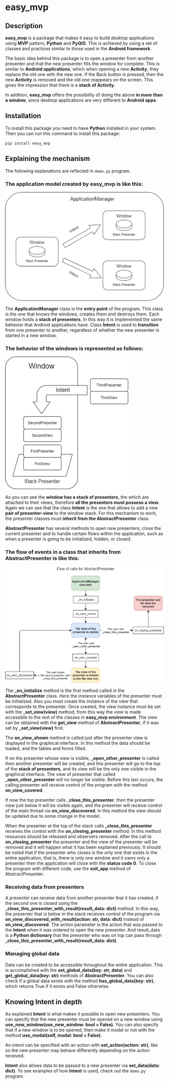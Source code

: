 # easy_mvp

## Description

**easy_mvp** is a package that makes it easy to build desktop applications
using **MVP** pattern, **Python** and **PyQt5**. This is achieved by using
a set of classes and practices similar to those used in the **Android framework**.

The basic idea behind this package is to open a presenter from
another presenter and that the new presenter fills the window for
complete. This is similar to **Android applications**, which
when opening a new **Activity**, they replace the old one with the new one.
If the Back button is pressed, then the new **Activity** is removed
and the old one reappears on the screen. This gives the impression
that there is a **stack of Activity**.

In addition, **easy_mvp** offers the possibility of doing the above **in more than
a window**, since desktop applications are very different to **Android apps**.

## Installation

To install this package you need to have **Python** installed in your system.
Then you can run this command to install this package:

````shell script
pip install easy_mvp
````


## Explaining the mechanism

The following explanations are reflected in ``demo.py`` program.

### The application model created by **easy_mvp** is like this:

![App Manager and windows](https://github.com/R0land013/easy-mvp/blob/master/readme_img/app_manager_and_windows.png?raw=true)

The **ApplicationManager** class is the **entry point** of the program. This
class is the one that knows the windows, creates them and destroys them. Each
window holds a **stack of presenters**. In this way it is implemented
the same behavior that Android applications have. Class
**Intent** is used to **transition** from one presenter to another,
regardless of whether the new presenter is started in a new window.


### The behavior of the windows is represented as follows:

![Window with its internal stack presenter](https://github.com/R0land013/easy-mvp/blob/b2c8ba51e5315679848925967611e1e5931871dd/readme_img/window_with_its_internal_stack.png?raw=true)

As you can see the **window has a stack of presenters**, the
which are attached to their views, therefore **all the
presenters must possess a view**. Again we can see that the class
**Intent** is the one that allows to add a new **pair of presenter-view**
to the window stack. For this mechanism to work, the presenter
classes must **inherit from the AbstractPresenter** class.

**AbstractPresenter** has several methods to open new presenters,
close the current presenter and to handle certain flows within the
application, such as when a presenter is going to be initialized, hidden,
or closed.


### The flow of events in a class that inherits from AbstractPresenter is like this:

![flow_of_calls_on_presenter](https://github.com/R0land013/easy-mvp/blob/b2c8ba51e5315679848925967611e1e5931871dd/readme_img/flow_of_calls_on_presenter.png?raw=true)

The **_on_initialize** method is the first method called in the **AbstractPresenter** class.
Here the instance variables of the presenter must be initialized. Also you must
create the instance of the view that corresponds to the presenter. Once created,
the view instance must be set with the **_set_view(view)** method, from
this way the view is made accessible to the rest of the classes in **easy_mvp environment**.
The view can be obtained with the **get_view** method of **AbstractPresenter**, if it was set
by **_set_view(view)** first.

The **on_view_shown** method is called just after the presenter view
is displayed in the graphical interface. In this method the data should be loaded,
and the tables and forms filled.

If on the presenter whose view is visible, **_open_other_presenter** is called
then another presenter will be created, and this presenter will go to the top of the
**stack of presenters**, and its view will be the only one visible in the graphical interface.
The view of presenter that called **_open_other_presenter** will no longer be visible.
Before this last occurs, the calling presenter will receive control of the program
with the method **on_view_covered**.

If now the top presenter calls _**close_this_presenter**, then the
presenter view just below it will be visible again, and the
presenter will receive control of the main thread via **on_view_discovered**.
In this method the view should be updated due to some change in the model.

When the presenter at the top of the stack calls **_close_this_presenter**
receives the control with the **on_closing_presenter** method. In this method
resources should be released and observers removed. After the call to
**on_closing_presenter** the presenter and the view of the presenter will be
removed and it will happen what it has been explained previously.
It should be noted that if the presenter who closes is the
only one that exists in the entire application, that is, there is only one
window and it owns only a presenter then the application will close with
the **status code 0**. To close the program with different code, use the **exit_app**
method of AbstractPresenter.


### Receiving data from presenters

A presenter can receive data from another presenter that it has created,
if the second one is closed using the **_close_this_presenter_with_result(result_data: dict)**
method. In this way, the presenter that is below in the stack receives control of the
program via **on_view_discovered_with_result(action: str, data: dict)** instead of
**on_view_discovered**. The action parameter is the action that was passed to the **Intent** when
it was ordered to open the new presenter. And result_data is a **Python dictionary** that the
presenter who was on top can pass through
**_close_this_presenter_with_result(result_data: dict)**.


### Managing global data

Data can be created to be accessible throughout the entire application. This is
accomplished with the **set_global_data(key: str, data)** and **get_global_data(key: str)**
methods of **AbstractPresenter**. You can also check if a global data exists with the method
**has_global_data(key: str)**, which returns True if it exists and False otherwise.


## Knowing Intent in depth

As explained **Intent** is what makes it possible to open new presenters. You can specify
that the new presenter must be opened on a new window using
**use_new_window(use_new_window: bool = False)**. You can also specify that
if a new window is to be opened, then make it modal or not with the method
**use_modal(self, modal: bool = False)**.

An intent can be specified with an action with **set_action(action: str)**, like so
the new presenter may behave differently depending on the action received.

**Intent** also allows data to be passed to a new presenter via **set_data(data: dict)**.
To see examples of how **Intent** is used, check out the ``demo.py`` program.